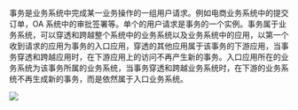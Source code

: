 事务是业务系统中完成某一业务操作的一组用户请求。例如电商业务系统中的提交订单，OA 系统中的审批签署等。单个的用户请求是事务的一个实例。事务属于业务系统，可以穿透和跨越整个系统中的业务系统以及业务系统中的应用，以第一个收到请求的应用为事务的入口应用，穿透的其他应用属于该事务的下游应用，当事务穿透和跨越应用时，在下游应用上的访问不再产生新的事务。入口应用所在的业务系统为该事务所属的业务系统，当事务穿透和跨越业务系统时，在下游的业务系统不再生成新的事务，而是依然属于入口业务系统。

![](https://main.qcloudimg.com/raw/41dfae7f838ce7aeb9c21becc7959485.png)
